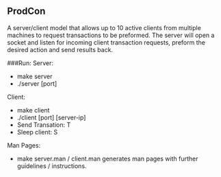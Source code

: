 ## ProdCon

A server/client model that allows up to 10 active clients from multiple machines to request transactions to be preformed.
The server will open a socket and listen for incoming client transaction requests, preform the desired action and send results back.

###Run:
Server:
 - make server
 - ./server [port]

Client: 
 - make client
 - ./client [port] [server-ip]
 - Send Transation: T<n>
 - Sleep client: S<n>

Man Pages:
 - make server.man / client.man generates man pages with further guidelines / instructions.